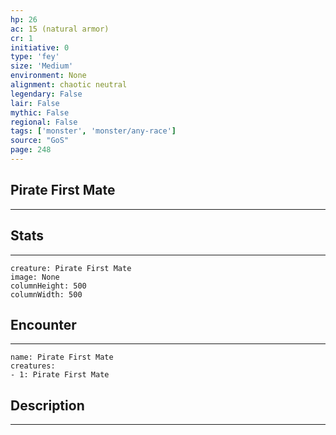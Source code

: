 ```yaml
---
hp: 26
ac: 15 (natural armor)
cr: 1
initiative: 0
type: 'fey'    
size: 'Medium'
environment: None
alignment: chaotic neutral
legendary: False
lair: False
mythic: False
regional: False
tags: ['monster', 'monster/any-race']
source: "GoS"
page: 248
---
```


## Pirate First Mate
---



## Stats
---

```statblock
creature: Pirate First Mate
image: None
columnHeight: 500
columnWidth: 500
```

## Encounter
---

```encounter-table
name: Pirate First Mate
creatures:
- 1: Pirate First Mate
```

## Description
---




